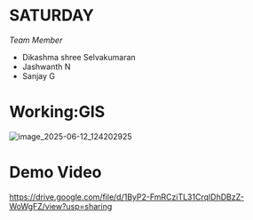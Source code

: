 # SATURDAY

*Team Member*
- Dikashma shree Selvakumaran
- Jashwanth N
- Sanjay G


# Working:GIS
![image_2025-06-12_124202925](https://github.com/user-attachments/assets/716d672f-0fa8-4452-aa47-86630fe3f2f5)

# Demo Video
https://drive.google.com/file/d/1ByP2-FmRCziTL31CrqIDhDBzZ-WoWgFZ/view?usp=sharing
